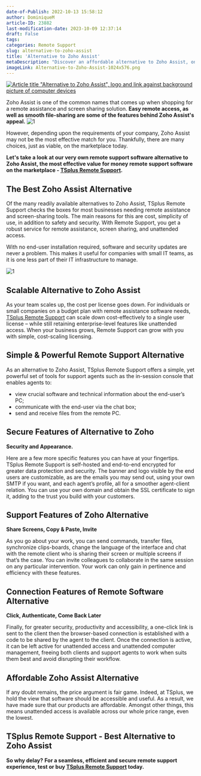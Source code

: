 ```yaml
---
date-of-Publish: 2022-10-13 15:58:12
author: DominiqueM
article-ID: 23882
last-modification-date: 2023-10-09 12:37:14
draft: False
tags: 
categories: Remote Support
slug: alternative-to-zoho-assist
title: 'Alternative to Zoho Assist'
metaDescription: "Discover an affordable alternative to Zoho Assist, one of the common names amongst remote assistance and screen sharing solutions."
imageLink: Alternative-to-Zoho-Assist-1024x576.png
---
```

[![Article title "Alternative to Zoho Assist", logo and link against background picture of computer devices](/images/Alternative-to-Zoho-Assist-1024x576.png)](https://tsplus.net/remote-support/) 

Zoho Assist is one of the common names that comes up when shopping for a remote assistance and screen sharing solution. **Easy remote access, as well as smooth file-sharing are some of the features behind Zoho Assist's appeal.** 
![1](https://github.com/amineBoukhari/TSplus-content/assets/146739783/b27ce38e-ebbb-4e80-b5f1-408f4c96e3ae)

However, depending upon the requirements of your company, Zoho Assist may not be the most effective match for you. Thankfully, there are many choices, just as viable, on the marketplace today.

**Let's take a look at our very own remote support software alternative to Zoho Assist, the most effective value for money remote support software on the marketplace - [TSplus Remote Support](https://tsplus.net/remote-support/).**
## The Best Zoho Assist Alternative


Of the many readily available alternatives to Zoho Assist, TSplus Remote Support checks the boxes for most businesses needing remote assistance and screen-sharing tools. The main reasons for this are cost, simplicity of use, in addition to safety and security. With Remote Support, you get a robust service for remote assistance, screen sharing, and unattended access.


With no end-user installation required, software and security updates are never a problem. This makes it useful for companies with small IT teams, as it is one less part of their IT infrastructure to manage.

![1](https://github.com/amineBoukhari/TSplus-content/assets/146739783/19a5bb6c-4d8b-4dca-95f2-e19dafa624e7)

## Scalable Alternative to Zoho Assist


As your team scales up, the cost per license goes down. For individuals or small companies on a budget plan with remote assistance software needs, [TSplus Remote Support](https://tsplus.net/pricing/remote-support/) can scale down cost-effectively to a single user license – while still retaining enterprise-level features like unattended access. When your business grows, Remote Support can grow with you with simple, cost-scaling licensing.


## Simple & Powerful Remote Support Alternative


As an alternative to Zoho Assist, TSplus Remote Support offers a simple, yet powerful set of tools for support agents such as the in-session console that enables agents to:


* view crucial software and technical information about the end-user’s PC;
* communicate with the end-user via the chat box;
* send and receive files from the remote PC.


## Secure Features of Alternative to Zoho


**Security and Appearance.**


Here are a few more specific features you can have at your fingertips. TSplus Remote Support is self-hosted and end-to-end encrypted for greater data protection and security. The banner and logo visible by the end users are customizable, as are the emails you may send out, using your own SMTP if you want, and each agent’s profile, all for a smoother agent-client relation. You can use your own domain and obtain the SSL certificate to sign it, adding to the trust you build with your customers.


## Support Features of Zoho Alternative


**Share Screens, Copy & Paste, Invite**


As you go about your work, you can send commands, transfer files, synchronize clips-boards, change the language of the interface and chat with the remote client who is sharing their screen or multiple screens if that’s the case. You can invite colleagues to collaborate in the same session on any particular intervention. Your work can only gain in pertinence and efficiency with these features.


## Connection Features of Remote Software Alternative


**Click, Authenticate, Come Back Later**


Finally, for greater security, productivity and accessibility, a one-click link is sent to the client then the browser-based connection is established with a code to be shared by the agent to the client. Once the connection is active, it can be left active for unattended access and unattended computer management, freeing both clients and support agents to work when suits them best and avoid disrupting their workflow.


## Affordable Zoho Assist Alternative


If any doubt remains, the price argument is fair game. Indeed, at TSplus, we hold the view that software should be accessible and useful. As a result, we have made sure that our products are affordable. Amongst other things, this means unattended access is available across our whole price range, even the lowest.


## TSplus Remote Support - Best Alternative to Zoho Assist


**So why delay?** **For a seamless, efficient and secure remote support experience, test or buy [TSplus Remote Support](https://tsplus.net/remote-support/features/) today.**


